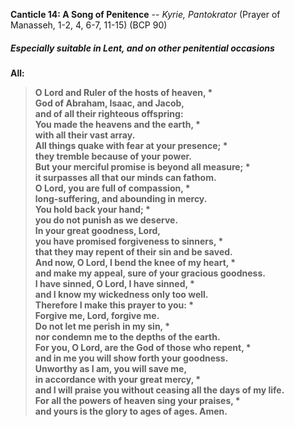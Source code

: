 **Canticle 14: A Song of Penitence** -- _Kyrie, Pantokrator_ (Prayer of Manasseh, 1-2, 4, 6-7, 11-15) (BCP 90)
##### Especially suitable in Lent, and on other penitential occasions

**All:**
> **O Lord and Ruler of the hosts of heaven, *  
God of Abraham, Isaac, and Jacob,  
and of all their righteous offspring:  
You made the heavens and the earth, *  
with all their vast array.  
All things quake with fear at your presence; *  
they tremble because of your power.  
But your merciful promise is beyond all measure; *  
it surpasses all that our minds can fathom.  
O Lord, you are full of compassion, *  
long-suffering, and abounding in mercy.  
You hold back your hand; *  
you do not punish as we deserve.  
In your great goodness, Lord,  
you have promised forgiveness to sinners, *  
that they may repent of their sin and be saved.  
And now, O Lord, I bend the knee of my heart, *  
and make my appeal, sure of your gracious goodness.  
I have sinned, O Lord, I have sinned, *  
and I know my wickedness only too well.  
Therefore I make this prayer to you: *  
Forgive me, Lord, forgive me.  
Do not let me perish in my sin, *  
nor condemn me to the depths of the earth.  
For you, O Lord, are the God of those who repent, *  
and in me you will show forth your goodness.  
Unworthy as I am, you will save me,  
in accordance with your great mercy, *  
and I will praise you without ceasing all the days of my life.  
For all the powers of heaven sing your praises, *  
and yours is the glory to ages of ages. Amen.**
